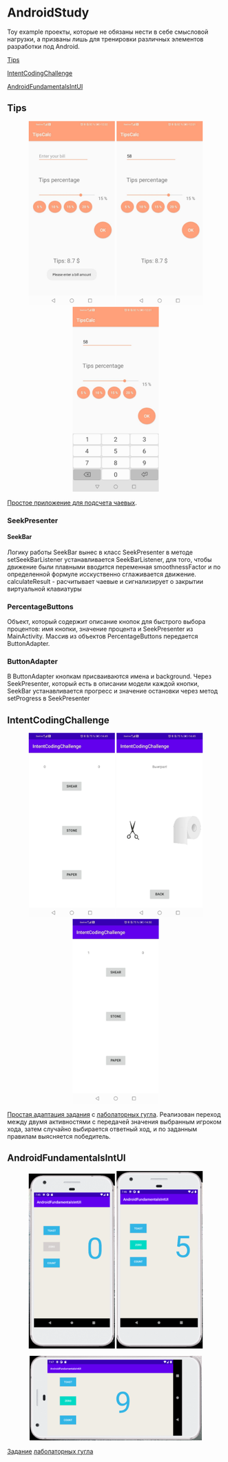 # AndroidStudy
Toy example проекты, которые не обязаны нести в себе смысловой нагрузки, а призваны лишь для тренировки различных элементов разработки под Android.
<p><a href="#Tips">Tips</a></p>
<p><a href="#IntentCodingChallenge">IntentCodingChallenge</a></p>
<p><a href="#AndroidFundamentalsIntUI">AndroidFundamentalsIntUI</a></p>

## Tips
<p align="center">
  <img src="Pict for readme/Tips1" width="200">
  <img src="Pict for readme/Tips2" width="200">
  <img src="Pict for readme/Tips3" width="200">
</p>

<p><a name="Tips"></a></p>

[Простое приложение для подсчета чаевых](https://github.com/MarkD1916/AndroidStudy/tree/master/Tips).

### SeekPresenter

#### SeekBar

Логику работы SeekBar вынес в класс SeekPresenter в методе setSeekBarListener устанавливается SeekBarListener, для того, чтобы движение были плавными вводится переменная smoothnessFactor и по определенной формуле исскуственно сглаживается движение.
calculateResult - расчитывает чаевые и сигнализирует о закрытии виртуальной клавиатуры

### PercentageButtons

Объект, который содержит описание кнопок для быстрого выбора процентов: имя кнопки, значение процента и SeekPresenter из MainActivity. Массив из объектов PercentageButtons передается ButtonAdapter.
### ButtonAdapter

В ButtonAdapter кнопкам присваиваются имена и background. Через SeekPresenter, который есть в описании модели каждой кнопки, SeekBar устанавливается прогресс и значение остановки через метод setProgress в SeekPresenter

## IntentCodingChallenge
<p align="center">
  <img src="Pict for readme/IntCodChal1" width="200">
  <img src="Pict for readme/IntCodChal2" width="200">
  <img src="Pict for readme/IntCodChal4" width="200">
</p>

<p><a name="IntentCodingChallenge"></a></p>

[Простая адаптация задания](https://github.com/MarkD1916/AndroidStudy/tree/master/IntentCodingChallenge) с [лаболаторных гугла](https://developer.android.com/codelabs/android-training-create-an-activity#7). Реализован переход между двумя активностями с передачей значения выбранным игроком хода, затем случайно выбирается ответный ход, и по заданным правилам выясняется победитель.

## AndroidFundamentalsIntUI 

<p align="center">
  <img src="Pict for readme/AndrFundUI1.PNG" width="200">
  <img src="Pict for readme/AndrFundUI2.PNG" width="200">
</p>
<p align="center">
   <img src="Pict for readme/AndrFundUI3.PNG" width="400" title="есть горизонтальный вариант">
</p> 

<p><a name="AndroidFundamentalsIntUI"></a></p>

[Задание](https://github.com/MarkD1916/AndroidStudy/tree/master/AndroidFundamentalsIntUI) [лаболаторных гугла](https://developer.android.com/codelabs/android-training-layout-editor-part-a?index=..%2F..%2Fandroid-training#1)
